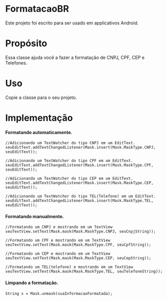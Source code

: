 # FormatacaoBR
Este projeto foi escrito para ser usado em applicativos Android.

# Propósito
Essa classe ajuda você a fazer a formatação de CNPJ, CPF, CEP e Telefones.

# Uso

Copie a classe para o seu projeto.

# Implementação

#### Formatando automaticamente.
    //Adicionando um TextWatcher do tipo CNPJ em um EditText.
    seuEditText.addTextChangedListener(Mask.insert(Mask.MaskType.CNPJ, seuEditText));
        
    //Adicionando um TextWatcher do tipo CPF em um EditText.
    seuEditText.addTextChangedListener(Mask.insert(Mask.MaskType.CPF, seuEditText));
    
    //Adicionando um TextWatcher do tipo CEP em um EditText.
    seuEditText.addTextChangedListener(Mask.insert(Mask.MaskType.CEP, seuEditText));
    
    //Adicionando um TextWatcher do tipo TEL(Telefone) em um EditText.
    seuEditText.addTextChangedListener(Mask.insert(Mask.MaskType.TEL, seuEditText));
    
#### Formatando manualmente.

    //Formatando um CNPJ e mostrando em um TextView
    seuTextView.setText(Mask.mask(Mask.MaskType.CNPJ, seuCnpjString));
    
    //Formatando um CPF e mostrando em um TextView
    seuTextView.setText(Mask.mask(Mask.MaskType.CPF, seuCpfString));
    
    //Formatando um CEP e mostrando em um TextView
    seuTextView.setText(Mask.mask(Mask.MaskType.CEP, seuCepString));
    
    //Formatando um TEL(telefone) e mostrando em um TextView
    seuTextView.setText(Mask.mask(Mask.MaskType.TEL, seuTelefoneString));
    
#### Limpando a formatação.

    String s = Mask.unmask(suaInformacaoFormatada);
    
